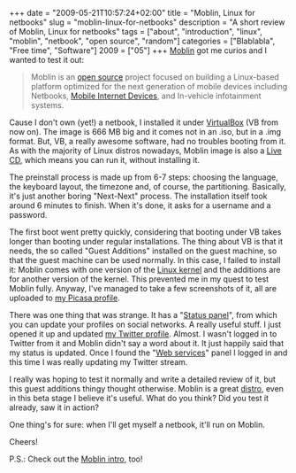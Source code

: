 +++
date = "2009-05-21T10:57:24+02:00"
title = "Moblin, Linux for netbooks"
slug = "moblin-linux-for-netbooks"
description = "A short review of Moblin, Linux for netbooks"
tags = ["about", "introduction", "linux", "moblin", "netbook", "open source", "random"]
categories = ["Blablabla", "Free time", "Software"]
2009 = ["05"]
+++
<a href="http://www.moblin.org/" title="Moblin" rel="homepage">Moblin</a> got me curios and I wanted to test it out:

<blockquote>
Moblin is an <a href="http://www.wikinvest.com/concept/Open_Source" title="Open Source" rel="wikinvest">open source</a> project focused on building a Linux-based platform optimized for the next generation of mobile devices including Netbooks, <a href="http://en.wikipedia.org/wiki/Mobile_internet_device" title="Mobile internet device" rel="wikipedia">Mobile Internet Devices</a>, and In-vehicle infotainment systems.
</blockquote>

Cause I don't own (yet!) a netbook, I installed it under <a href="http://www.virtualbox.org/" title="VirtualBox" rel="homepage">VirtualBox</a> (VB from now on). The image is 666 MB big and it comes not in an .iso, but in a .img format. But, VB, a really awesome software, had no troubles booting from it. As with the majority of Linux distros nowadays, Moblin image is also a <a href="http://en.wikipedia.org/wiki/Live_CD" title="Live CD" rel="wikipedia">Live CD</a>, which means you can run it, without installing it.

The preinstall process is made up from 6-7 steps: choosing the language, the keyboard layout, the timezone and, of course, the partitioning. Basically, it's just another boring "Next-Next" process. The installation itself took around 6 minutes to finish. When it's done, it asks for a username and a password.

The first boot went pretty quickly, considering that booting under VB takes longer than booting under regular installations. The thing about VB is that it needs, the so called "Guest Additions" installed on the guest machine, so that the guest machine can be used normally. In this case, I failed to install it: Moblin comes with one version of the <a href="http://www.kernel.org/" title="Linux kernel" rel="homepage">Linux kernel</a> and the additions are for another version of the kernel. This prevented me in my quest to test Moblin fully. Anyway, I've managed to take a few screenshots of it, all are uploaded to <a href="http://picasaweb.google.com/robertbasic.com/Moblin">my Picasa profile</a>.

There was one thing that was strange. It has a "<a href="http://moblin.org/documentation/moblin-netbook-intro/how-get-around-moblin-netbook-ui/status-panel">Status panel</a>", from which you can update your profiles on social networks. A really useful stuff. I just opened it up and updated <a href="http://twitter.com/robertbasic">my Twitter profile</a>. Almost. I wasn't logged in to Twitter from it and Moblin didn't say a word about it. It just happily said that my status is updated. Once I found the "<a href="http://moblin.org/documentation/moblin-netbook-intro/show-me-how-connect-stuff/setting-web-services">Web services</a>" panel I logged in and this time I was really updating my Twitter stream.

I really was hoping to test it normally and write a detailed review of it, but this guest additions thingy thought otherwise. Moblin is a great <a href="http://en.wikipedia.org/wiki/Linux_distribution" title="Linux distribution" rel="wikipedia">distro</a>, even in this beta stage I believe it's useful. What do you think? Did you test it already, saw it in action?

One thing's for sure: when I'll get myself a netbook, it'll run on Moblin.

Cheers!

P.S.: Check out the <a href="http://moblin.org/documentation/moblin-netbook-intro">Moblin intro</a>, too!
